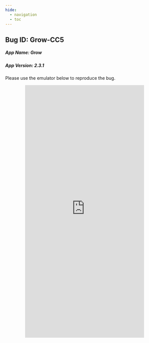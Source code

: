 ```yaml
---
hide:
  - navigation 
  - toc        
---
```


<style>
  .md-tabs {
  display: none;
  visibility: hidden;
  }
  
  h1 {
    display: none;
    visibility: hidden;
  }
</style>


## Bug ID: Grow-CC5
##### App Name: Grow
##### App Version: 2.3.1

Please use the emulator below to reproduce the bug.

<p align="center">
<iframe
  src="https://appetize.io/embed/8udj7712hbn9z4652h10xr07g0?device=nexus5&scale=75&orientation=portrait&osVersion=7.1"
  width="378px" height="800px" frameborder="0" scrolling="no"></iframe>
  </p>
